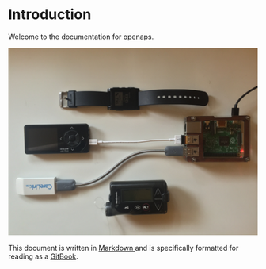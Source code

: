 # Introduction 

Welcome to the documentation for [openaps](https://github.com/openaps/openaps).


![Example OpenAPS Setup](IMG_1112.jpg)

This document is written in [Markdown ](http://daringfireball.net/projects/markdown/) and is specifically formatted for reading as a [GitBook](https://www.gitbook.com/). 